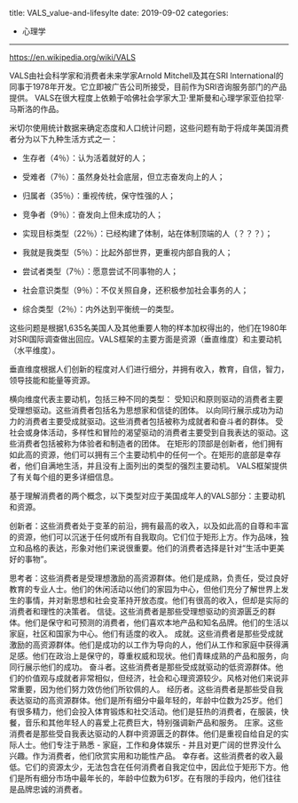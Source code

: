 title: VALS_value-and-lifesylte
date: 2019-09-02
categories:
- 心理学


---







https://en.wikipedia.org/wiki/VALS

VALS由社会科学家和消费者未来学家Arnold Mitchell及其在SRI International的同事于1978年开发。它立即被广告公司所接受，目前作为SRI咨询服务部门的产品提供。 VALS在很大程度上依赖于哈佛社会学家大卫·里斯曼和心理学家亚伯拉罕·马斯洛的作品。

米切尔使用统计数据来确定态度和人口统计问题，这些问题有助于将成年美国消费者分为以下九种生活方式之一：

* 生存者（4％）：认为活着就好的人；

* 受难者（7％）：虽然身处社会底层，但立志奋发向上的人；

* 归属者（35％）：重视传统，保守性强的人；
* 竞争者（9％）：奋发向上但未成功的人；
* 实现目标类型（22％）：已经构建了体制，站在体制顶端的人（？？？）；
* 我就是我类型（5％）：比起外部世界，更重视内部自我的人；
* 尝试者类型（7％）：愿意尝试不同事物的人；
* 社会意识类型（9％）：不仅关照自身，还积极参加社会事务的人；
* 综合类型（2％）：内外达到平衡统一的类型。

这些问题是根据1,635名美国人及其他重要人物的样本加权得出的，他们在1980年对SRI国际调查做出回应。VALS框架的主要方面是资源（垂直维度）和主要动机（水平维度）。

垂直维度根据人们创新的程度对人们进行细分，并拥有收入，教育，自信，智力，领导技能和能量等资源。

横向维度代表主要动机，包括三种不同的类型： 受知识和原则驱动的消费者主要受理想驱动。这些消费者包括名为思想家和信徒的团体。 以向同行展示成功为动力的消费者主要受成就驱动。这些消费者包括被称为成就者和奋斗者的群体。 受社会或身体活动，多样性和冒险的渴望驱动的消费者主要受到自我表达的驱动。这些消费者包括被称为体验者和制造者的团体。 在矩形的顶部是创新者，他们拥有如此高的资源，他们可以拥有三个主要动机中的任何一个。在矩形的底部是幸存者，他们自满地生活，并且没有上面列出的类型的强烈主要动机。 VALS框架提供了有关每个组的更多详细信息。

基于理解消费者的两个概念，以下类型对应于美国成年人的VALS部分：主要动机和资源。

创新者：这些消费者处于变革的前沿，拥有最高的收入，以及如此高的自尊和丰富的资源，他们可以沉迷于任何或所有自我取向。它们位于矩形上方。作为品味，独立和品格的表达，形象对他们来说很重要。他们的消费者选择是针对“生活中更美好的事物”。 

思考者：这些消费者是受理想激励的高资源群体。他们是成熟，负责任，受过良好教育的专业人士。他们的休闲活动以他们的家园为中心，但他们充分了解世界上发生的事情，并对新思想和社会变革持开放态度。他们有很高的收入，但却是实际的消费者和理性的决策者。 信徒。这些消费者是那些受理想驱动的资源匮乏的群体。他们是保守和可预测的消费者，他们喜欢本地产品和知名品牌。他们的生活以家庭，社区和国家为中心。他们有适度的收入。 成就。这些消费者是那些受成就激励的高资源群体。他们是成功的以工作为导向的人，他们从工作和家庭中获得满足感。他们在政治上是保守的，尊重权威和现状。他们青睐成熟的产品和服务，向同行展示他们的成功。 奋斗者。这些消费者是那些受成就驱动的低资源群体。他们的价值观与成就者非常相似，但经济，社会和心理资源较少。风格对他们来说非常重要，因为他们努力效仿他们所钦佩的人。 经历者。这些消费者是那些受自我表达驱动的高资源群体。他们是所有细分中最年轻的，年龄中位数为25岁。他们有很多精力，他们会投入体育锻炼和社交活动。他们是狂热的消费者，在服装，快餐，音乐和其他年轻人的喜爱上花费巨大，特别强调新产品和服务。 庄家。这些消费者是那些受自我表达驱动的人群中资源匮乏的群体。他们是重视自给自足的实际人士。他们专注于熟悉 - 家庭，工作和身体娱乐 - 并且对更广阔的世界没什么兴趣。作为消费者，他们欣赏实用和功能性产品。 幸存者。这些消费者的收入最低。它们的资源太少，无法包含在任何消费者自我定位中，因此位于矩形下方。他们是所有细分市场中最年长的，年龄中位数为61岁。在有限的手段内，他们往往是品牌忠诚的消费者。